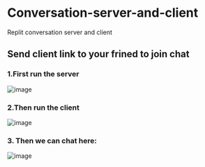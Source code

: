 # Conversation-server-and-client
Replit conversation server and client

## Send client link to your frined to join chat

### 1.First run the server
![image](https://user-images.githubusercontent.com/85666623/226495829-a31cf68c-2c2a-49bc-ae43-7262bdcfd703.png)

### 2.Then run the client
![image](https://user-images.githubusercontent.com/85666623/226495737-4924bf2f-8afc-4a26-b866-4d5fb45f6de2.png)

### 3. Then we can chat here:
![image](https://user-images.githubusercontent.com/85666623/226495656-e573297d-780c-49b3-a4f7-a1ec43854b0e.png)



